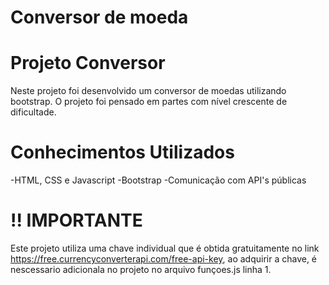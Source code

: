 # Conversor de moeda

# Projeto Conversor
Neste projeto foi desenvolvido um conversor de moedas utilizando bootstrap. O projeto foi pensado em partes com nível crescente de dificultade.

# Conhecimentos Utilizados
-HTML, CSS e Javascript
-Bootstrap
-Comunicação com API's públicas

# !! IMPORTANTE

Este projeto utiliza uma chave individual que é obtida gratuitamente no link https://free.currencyconverterapi.com/free-api-key, ao adquirir a chave, é nescessario adicionala no projeto no arquivo funçoes.js linha 1.